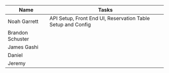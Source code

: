 
| Name        | Tasks |
|--------------|----------------|
| Noah Garrett | API Setup, Front End UI, Reservation Table Setup and Config  |
| Brandon Schuster |                |
| James Gashi |                |
| Daniel |                |
| Jeremy |                |
